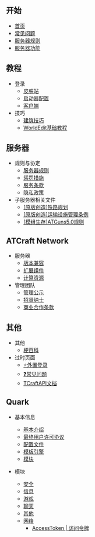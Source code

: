 ## 开始

* [首页](_welcome.md)
* [常见问题](faq.md)
* [服务器规则](server/rule/server-rules.md)
* [服务器功能](server-function.md)

## 教程

* 登录
    * [皮肤站](course/auth/skin-website.md)
    * [启动器配置](course/auth/launcher-config.md)
    * [客户端](course/auth/clients.md)
* 技巧
    * [建筑技巧](course/build/build-tricks.md)
    * [WorldEdit基础教程](course/build/worldedit-guide.md)

## 服务器

* 规则与协定
    * [服务器规则](server/rule/server-rules.md)
    * [惩罚措施](server/rule/punishment.md)
    * [服务条款](server/rule/tems-of-service.md)
    * [隐私政策](server/rule/privacy-policy.md)
* 子服务器相关文件
    * [[原版创造]铁路规划](server/plan/subway.md)
    * [[原版创造]运输设施管理条例](server/plan/transport.md)
    * [[模组生存]ATGuns5.0规则](server/plan/atguns.md)
    
## ATCraft Network

* 服务器
    * [版本兼容](atcraft/server/versions.md)
    * [扩展组件](atcraft/server/extensions.md)
    * [计算资源](atcraft/server/servers.md)
* 管理团队
    * [管理公示](atcraft/team/operators.md)
    * [招贤纳士](atcraft/team/need.md)
    * [商业合作条款](atcraft/team/coop.md)
## 其他

* 其他
    * [梗百科](other/geng.md)
* 过时页面
    * [⭐外置登录](other/deprecated/wzdl.md)
    * [❓常见问题](other/deprecated/questions.md)
    * [TCraftAPI文档](other/deprecated/tapi.md)

## Quark

* 基本信息
    * [基本介绍](quark/index.md)
    * [最终用户许可协议](quark/eula.md)
    * [配置文件](quark/configuration.md)
    * [模板引擎](quark/template-engine.md)
    * [模块](quark/modules.md)

* 模块
    * [安全](quark/module/security.md)
    * [信息](quark/module/display.md)
    * [游戏](quark/module/game.md)
    * [聊天](quark/module/chat.md)
    * [其他](quark/module/misc.md)
    * [网络](quark/module/web.md)
        * [AccessToken | 访问令牌](quark/module/web/access-token.md)
